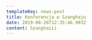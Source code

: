 ```yaml
---
templateKey: news-post
title: Konferencja w Szanghaju
date: 2019-08-26T12:35:46.993Z
content: Szanghaiii
---
```


